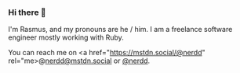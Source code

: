 ### Hi there 👋

I'm Rasmus, and my pronouns are he / him. I am a freelance software engineer mostly working with Ruby.

You can reach me on <a href="https://mstdn.social/@nerdd" rel="me>@nerdd@mstdn.social</a> or [@nerdd](https://twitter.com/nerdd).

<!--
**rbgrouleff/rbgrouleff** is a ✨ _special_ ✨ repository because its `README.md` (this file) appears on your GitHub profile.

Here are some ideas to get you started:

- 🔭 I’m currently working on ...
- 🌱 I’m currently learning ...
- 👯 I’m looking to collaborate on ...
- 🤔 I’m looking for help with ...
- 💬 Ask me about ...
- 📫 How to reach me: ...
- 😄 Pronouns: ...
- ⚡ Fun fact: ...
-->
